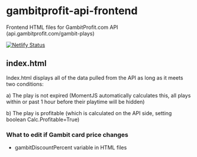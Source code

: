 # gambitprofit-api-frontend
Frontend HTML files for GambitProfit.com API (api.gambitprofit.com/gambit-plays)

[![Netlify Status](https://api.netlify.com/api/v1/badges/627b47ad-e30f-4cb9-aaa4-0e5fb34aef98/deploy-status)](https://app.netlify.com/sites/gambitprofit-api-frontend/deploys)


## index.html

Index.html displays all of the data pulled from the API as long as it meets two conditions:

a) The play is not expired (MomentJS automatically calculates this, all plays within or past 1 hour before their playtime will be hidden)

b) The play is profitable (which is calculated on the API side, setting boolean Calc.Profitable=True)

### What to edit if Gambit card price changes

- gambitDiscountPercent variable in HTML files
